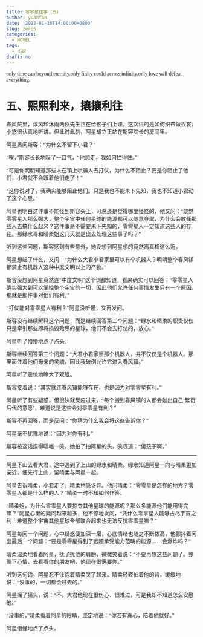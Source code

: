 ```yaml
---
title: 零零星往事（五）
author: yuanfan
date: '2022-01-16T14:00:00+0800'
slug: zero5
categories:
  - NOVEL
tags:
  - 小说
draft: no
---
```


<font face="微软雅黑">only time can beyond eternity.only finity could across infinity.only love will defeat everything.

<!--more-->

# 五、熙熙利来，攘攘利往

春风院里，淳风和沐雨两位先生正在给孩子们上课，这次讲的是如何织布做衣裳，小悠很认真地听讲。但此时此刻，阿星却立正站在斯容院长的房间里。

阿星质问斯容：“为什么不留下小君？”

“唉，”斯容长长地叹了一口气，“他想走，我如何拦得住。”

“可是你明明知道那些人在镇上哄骗人去打仗，为什么不阻止？要是你阻止了他们，小君就不会跟着他们走了！”

“这你说对了，我确实能够阻止他们。只是我也不能未卜先知，我也不知道小君动了这个心思。”

阿星也明白这件事不能怪到斯容头上，可总还是觉得哪里怪怪的，他又问：“既然零零星人那么强大，整个宇宙中任何星球的能源都可以随意夺取，为什么会放任那些人去搞什么起义？这件事是不需要未卜先知的，零零星人一定知道这些人的存在。那绿水哥和晴柔姐这几天就是出去处理这些事了吗？”

听到这些问题，斯容感到有些意外，她没想到阿星想的竟然离真相这么近。

阿星想起了什么，又问：“为什么大君小君家里可以有个机器人？明明整个春风镇都禁止有机器人这种中度文明以上的产物。”

斯容没想到阿星竟然连“中度文明”这个词都知道，看来确实可以回答：“零零星人确实强大到可以掌控整个宇宙的一切，因此他们允许任何事情发生只有一个原因，那就是那件事对他们有利。”

“打仗能对零零星人有利？”阿星没听懂，又再发问。

斯容没有继续解释这个问题，而是继续回答第二个问题：“绿水和晴柔的职责仅仅只是牵引那些即将损毁殆尽的星球，他们不会去打仗的，放心。”

阿星听了懵懵地点了点头。

斯容继续回答第三个问题：“大君小君家里那个机器人，并不仅仅是个机器人。那里面住着他们母亲的灵魂，因此我破例允许它进入春风镇。”

阿星听了震惊地睁大了双眼。

斯容接着说：“其实就连春风镇能够存在，也是因为对零零星有利。”

阿星听了有些疑惑，但很快就反应过来，“每个搬到春风镇的人都会献出自己‘繁衍后代的意愿’，难道说是这些会对零零星有利？”

斯容不再回答，而是反问：“你猜为什么我会将这些告诉你？”

阿星毫不犹豫地说：“因为对你有利。”

斯容被这话逗得噗嗤一笑，她拍了拍阿星的头，笑叹道：“傻孩子啊。”

------

阿星下山去看大君，途中遇到了上山的绿水和晴柔。绿水知道阿星一向与晴柔更加亲近，便先行上山，留晴柔与阿星一起。

阿星告诉晴柔，小君走了。晴柔稍感讶异。他问晴柔：“零零星是怎样的地方？零零星人都是什么样的人？”晴柔一时不知如何作答。

“晴柔姐，为什么零零星人要掠夺其他星球的能源呢？那么多能源他们能用得完嘛？”阿星心里的疑问越来越多，他不停地发问，“凭什么零零星人能够占尽宇宙之利！难道整个宇宙其他星球全部联合起来也无法反抗零零星嘛？”

阿星每问一个问题，心中疑惑便加深一层，心底情绪也随之不断拔高，他颤抖着问出最后一个问题：“要是零零星得到了远超承受能力范畴的能源……会爆炸吗？”

晴柔温柔地看着阿星，抚了抚他的肩膀，微微笑着说：“不要再想这些问题了。整理下心情，去看看你的朋友吧，他现在很需要你。”

听到这句话，阿星忍不住抱着晴柔哭了起来。晴柔轻轻拍着他的背，缓缓地说：“没事的，一切都会过去的。”

阿星摇了摇头，说：“不，大君他现在很伤心、很难过，可是我却不知道怎么安慰他。”

“没事的，”晴柔看着阿星的眼睛，坚定地说：“你若有真心，陪着他就好。”

阿星懵懂地点了点头。
